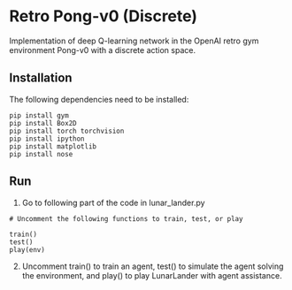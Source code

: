 # Retro Pong-v0 (Discrete)
Implementation of deep Q-learning network in the OpenAI retro gym environment Pong-v0 with a discrete action space.

## Installation

The following dependencies need to be installed:

```
pip install gym
pip install Box2D
pip install torch torchvision
pip install ipython
pip install matplotlib
pip install nose
```

## Run 

1. Go to following part of the code in lunar_lander.py

```
# Uncomment the following functions to train, test, or play

train()
test()
play(env)
```

2. Uncomment train() to train an agent, test() to simulate the agent solving the environment, and play() to play LunarLander with agent assistance.
